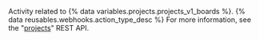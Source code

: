 Activity related to {% data variables.projects.projects_v1_boards %}. {% data reusables.webhooks.action_type_desc %} For more information, see the "[projects](/rest/reference/projects)" REST API.
